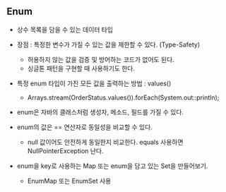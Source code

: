 ## Enum

- 상수 목록을 담을 수 있는 데이터 타입
- 장점 : 특정한 변수가 가질 수 있는 값을 제한할 수 있다. (Type-Safety)
  - 허용하지 않는 값을 검증 및 방어하는 코드가 없어도 된다. 
  - 싱글톤 패턴을 구현할 때 사용하기도 한다.

- 특정 enum 타입이 가진 모든 값을 출력하는 방법 : values() 
  - Arrays.stream(OrderStatus.values()).forEach(System.out::println);

- enum은 자바의 클래스처럼 생성자, 메소드, 필드를 가질 수 있다.

- enum의 값은 == 연산자로 동일성을 비교할 수 있다. 
  - null 값이어도 안전하게 동일한지 비교한다. equals 사용하면 NullPointerException 난다.

- enum을 key로 사용하는 Map 또는 enum을 담고 있는 Set을 만들어보기.
  - EnumMap 또는 EnumSet 사용 

